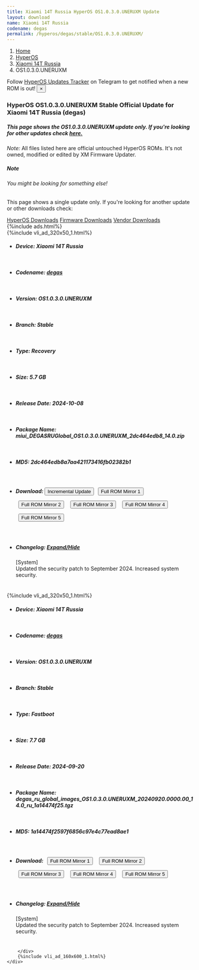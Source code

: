 ```yaml
---
title: Xiaomi 14T Russia HyperOS OS1.0.3.0.UNERUXM Update
layout: download
name: Xiaomi 14T Russia
codename: degas
permalink: /hyperos/degas/stable/OS1.0.3.0.UNERUXM/
---
```

<nav aria-label="breadcrumb">
    <ol class="breadcrumb">
        <li class="breadcrumb-item"><a href="/">Home</a></li>
        <li class="breadcrumb-item"><a href="/hyperos/">HyperOS</a></li>
        <li class="breadcrumb-item"><a href="/hyperos/degas/">Xiaomi 14T Russia</a></li>
        <li class="breadcrumb-item active" aria-current="page">OS1.0.3.0.UNERUXM</li>
    </ol>
</nav>
<div class="alert alert-primary alert-dismissible fade show" role="alert">
    Follow <a href="https://t.me/MIUIUpdatesTracker" class="alert-link">HyperOS Updates Tracker</a> on Telegram to get
    notified when a new ROM is out!
    <button type="button" class="close" data-dismiss="alert" aria-label="Close">
        <span aria-hidden="true">&times;</span>
    </button>
</div>
<div class="col-12 mx-auto">
    <h3 class="title bg-light p-2 rounded">HyperOS OS1.0.3.0.UNERUXM Stable Official Update for Xiaomi 14T Russia (degas)</h3>
    <h5>This page shows the OS1.0.3.0.UNERUXM update only. If you're looking for other updates check
        <a href="/hyperos/degas/">here.</a></h5>
    <p><i>Note: </i>All files listed here are official untouched HyperOS ROMs.
        It's not owned, modified or edited by XM Firmware Updater.</p>
    <div class="card">
        <div class="card-body">
            <h5 class="card-title">Note</h5>
            <h6 class="card-subtitle mb-2 text-muted">You might be looking for something else!</h6>
            <p class="card-text">This page shows a single update only.
                If you're looking for another update or other downloads check:</p>
            <a href="/hyperos/" class="card-link">HyperOS Downloads</a>
            <a href="/firmware/" class="card-link">Firmware Downloads</a>
            <a href="/vendor/" class="card-link">Vendor Downloads</a>
        </div>
    </div>
    {%include ads.html%}
    <div class="row justify-content-center">
        <div class="col-10" id="downloads">
                    <div class="card card-body">
            {%include vli_ad_320x50_1.html%}
            <ul class="list-unstyled">
                <li style="padding-bottom: 10px;">
                    <h5><b>Device: </b>Xiaomi 14T Russia</h5>
                </li>
                <li style="padding-bottom: 10px;">
                    <h5><b>Codename: </b> <a href="/hyperos/degas/" target="_blank">degas</a> </h5>
                </li>
                <li style="padding-bottom: 10px;">
                    <h5><b>Version: </b>OS1.0.3.0.UNERUXM</h5>
                </li>
                <li style="padding-bottom: 10px;">
                    <h5><b>Branch: </b>Stable</h5>
                </li>
                <li style="padding-bottom: 10px;">
                    <h5><b>Type: </b>Recovery</h5>
                </li>
                <li style="padding-bottom: 10px;">
                    <h5><b>Size: </b>5.7 GB</h5>
                </li>
                <li style="padding-bottom: 10px;">
                    <h5><b>Release Date: </b>2024-10-08</h5>
                </li>
                <li style="padding-bottom: 10px;">
                    <h5><b>Package Name: </b><span id="filename" class="text-dark">miui_DEGASRUGlobal_OS1.0.3.0.UNERUXM_2dc464edb8_14.0.zip</span></h5>
                </li>
                <li style="padding-bottom: 10px;">
                    <h5><b>MD5: </b><span id="md5" class="text-muted">2dc464edb8a7aa421173416fb02382b1</span></h5>
                </li>
                <li style="padding-bottom: 10px;">
                    <h5><b>Download: </b><button type="button" id="incremental_download" class="btn btn-warning" onclick="window.open('https://bigota.d.miui.com/OS1.0.3.0.UNERUXM/miui-blockota-degas_ru_global-OS1.0.2.0.UNERUXM-OS1.0.3.0.UNERUXM-43af66e7b2-14.0.zip', '_blank');"><i class="fa fa-download"></i> Incremental Update</button> <button type="button" id="download" class="btn btn-primary" style="margin: 7px;" onclick="window.open('https://cdnorg.d.miui.com/OS1.0.3.0.UNERUXM/miui_DEGASRUGlobal_OS1.0.3.0.UNERUXM_2dc464edb8_14.0.zip', '_blank');"><i class="fa fa-download"></i> Full ROM Mirror 1</button> <button type="button" id="download" class="btn btn-primary" style="margin: 7px;" onclick="window.open('https://bkt-sgp-miui-ota-update-alisgp.oss-ap-southeast-1.aliyuncs.com/OS1.0.3.0.UNERUXM/miui_DEGASRUGlobal_OS1.0.3.0.UNERUXM_2dc464edb8_14.0.zip', '_blank');"><i class="fa fa-download"></i> Full ROM Mirror 2</button> <button type="button" id="download" class="btn btn-primary" style="margin: 7px;" onclick="window.open('https://bn.d.miui.com/OS1.0.3.0.UNERUXM/miui_DEGASRUGlobal_OS1.0.3.0.UNERUXM_2dc464edb8_14.0.zip', '_blank');"><i class="fa fa-download"></i> Full ROM Mirror 3</button> <button type="button" id="download" class="btn btn-primary" style="margin: 7px;" onclick="window.open('https://bigota.d.miui.com/OS1.0.3.0.UNERUXM/miui_DEGASRUGlobal_OS1.0.3.0.UNERUXM_2dc464edb8_14.0.zip', '_blank');"><i class="fa fa-download"></i> Full ROM Mirror 4</button> <button type="button" id="download" class="btn btn-primary" style="margin: 7px;" onclick="window.open('https://hugeota.d.miui.com/OS1.0.3.0.UNERUXM/miui_DEGASRUGlobal_OS1.0.3.0.UNERUXM_2dc464edb8_14.0.zip', '_blank');"><i class="fa fa-download"></i> Full ROM Mirror 5</button></h5>
                </li>
                <li style="padding-bottom: 10px;">
                    <h5><b>Changelog: </b><a href="#degas_1_changelog" data-toggle="collapse" role="button"
                            aria-expanded="false" aria-controls="degas_1_changelog"> <i class="fa fa-arrow-down"
                                aria-hidden="true"></i> Expand/Hide</a></h5>
                    <div class="collapse" id="degas_1_changelog">
                        <p id="changelog_text">[System]<br>Updated the security patch to September 2024. Increased system security.</p>
                    </div>
                </li>
            </ul>
        </div>
        <div class="card card-body">
            {%include vli_ad_320x50_1.html%}
            <ul class="list-unstyled">
                <li style="padding-bottom: 10px;">
                    <h5><b>Device: </b>Xiaomi 14T Russia</h5>
                </li>
                <li style="padding-bottom: 10px;">
                    <h5><b>Codename: </b> <a href="/hyperos/degas/" target="_blank">degas</a> </h5>
                </li>
                <li style="padding-bottom: 10px;">
                    <h5><b>Version: </b>OS1.0.3.0.UNERUXM</h5>
                </li>
                <li style="padding-bottom: 10px;">
                    <h5><b>Branch: </b>Stable</h5>
                </li>
                <li style="padding-bottom: 10px;">
                    <h5><b>Type: </b>Fastboot</h5>
                </li>
                <li style="padding-bottom: 10px;">
                    <h5><b>Size: </b>7.7 GB</h5>
                </li>
                <li style="padding-bottom: 10px;">
                    <h5><b>Release Date: </b>2024-09-20</h5>
                </li>
                <li style="padding-bottom: 10px;">
                    <h5><b>Package Name: </b><span id="filename" class="text-dark">degas_ru_global_images_OS1.0.3.0.UNERUXM_20240920.0000.00_14.0_ru_1a14474f25.tgz</span></h5>
                </li>
                <li style="padding-bottom: 10px;">
                    <h5><b>MD5: </b><span id="md5" class="text-muted">1a14474f2597f6856c97e4c77ead8ae1</span></h5>
                </li>
                <li style="padding-bottom: 10px;">
                    <h5><b>Download: </b> <button type="button" id="download" class="btn btn-primary" style="margin: 7px;" onclick="window.open('https://cdnorg.d.miui.com/OS1.0.3.0.UNERUXM/degas_ru_global_images_OS1.0.3.0.UNERUXM_20240920.0000.00_14.0_ru_1a14474f25.tgz', '_blank');"><i class="fa fa-download"></i> Full ROM Mirror 1</button> <button type="button" id="download" class="btn btn-primary" style="margin: 7px;" onclick="window.open('https://bkt-sgp-miui-ota-update-alisgp.oss-ap-southeast-1.aliyuncs.com/OS1.0.3.0.UNERUXM/degas_ru_global_images_OS1.0.3.0.UNERUXM_20240920.0000.00_14.0_ru_1a14474f25.tgz', '_blank');"><i class="fa fa-download"></i> Full ROM Mirror 2</button> <button type="button" id="download" class="btn btn-primary" style="margin: 7px;" onclick="window.open('https://bn.d.miui.com/OS1.0.3.0.UNERUXM/degas_ru_global_images_OS1.0.3.0.UNERUXM_20240920.0000.00_14.0_ru_1a14474f25.tgz', '_blank');"><i class="fa fa-download"></i> Full ROM Mirror 3</button> <button type="button" id="download" class="btn btn-primary" style="margin: 7px;" onclick="window.open('https://bigota.d.miui.com/OS1.0.3.0.UNERUXM/degas_ru_global_images_OS1.0.3.0.UNERUXM_20240920.0000.00_14.0_ru_1a14474f25.tgz', '_blank');"><i class="fa fa-download"></i> Full ROM Mirror 4</button> <button type="button" id="download" class="btn btn-primary" style="margin: 7px;" onclick="window.open('https://hugeota.d.miui.com/OS1.0.3.0.UNERUXM/degas_ru_global_images_OS1.0.3.0.UNERUXM_20240920.0000.00_14.0_ru_1a14474f25.tgz', '_blank');"><i class="fa fa-download"></i> Full ROM Mirror 5</button></h5>
                </li>
                <li style="padding-bottom: 10px;">
                    <h5><b>Changelog: </b><a href="#degas_2_changelog" data-toggle="collapse" role="button"
                            aria-expanded="false" aria-controls="degas_2_changelog"> <i class="fa fa-arrow-down"
                                aria-hidden="true"></i> Expand/Hide</a></h5>
                    <div class="collapse" id="degas_2_changelog">
                        <p id="changelog_text">[System]<br>Updated the security patch to September 2024. Increased system security.</p>
                    </div>
                </li>
            </ul>
        </div>

        </div>
        {%include vli_ad_160x600_1.html%}
    </div>
</div>

